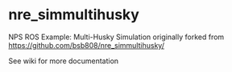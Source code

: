 # nre_simmultihusky
NPS ROS Example: Multi-Husky Simulation
originally forked from https://github.com/bsb808/nre_simmultihusky/


See wiki for more documentation
